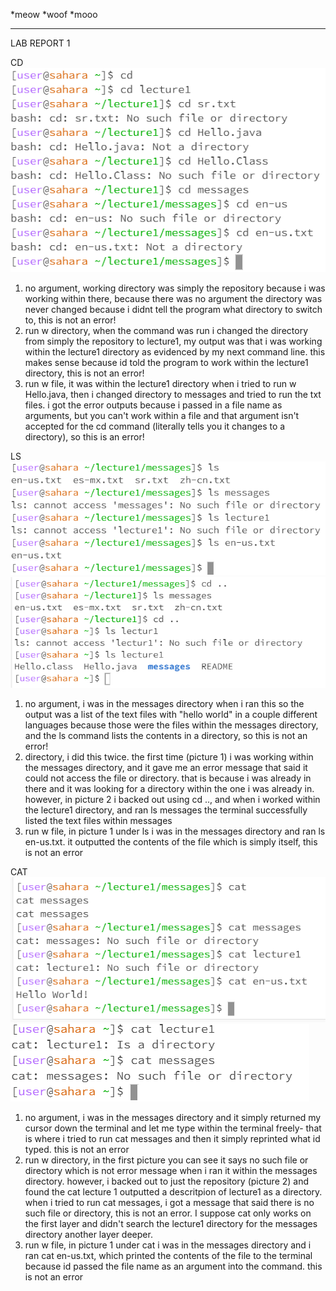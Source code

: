 *meow
*woof
*mooo
_________________________________________________________________________________________________
LAB REPORT 1

CD
![Image](cdSectionLab1.PNG)
1. no argument, working directory was simply the repository because i was working within there, because there was no argument the directory was never changed because i didnt tell the program what directory to switch to, this is not an error!
2. run w directory, when the command was run i changed the directory from simply the repository to lecture1, my output was that i was working within the lecture1 directory as evidenced by my next command line. this makes sense because id told the program to work within the lecture1 directory, this is not an error!
3. run w file, it was within the lecture1 directory when i tried to run w Hello.java, then i changed directory to messages and tried to run the txt files. i got the error outputs because i passed in a file name as arguments, but you can't work within a file and that argument isn't accepted for the cd command (literally tells you it changes to a directory), so this is an error!


LS
![Image](lsSectionLab1.PNG)
![Image](lsSectionLab1pt2.PNG)
1. no argument, i was in the messages directory when i ran this so the output was a list of the text files with "hello world" in a couple different languages because those were the files within the messages directory, and the ls command lists the contents in a directory, so this is not an error!
2. directory, i did this twice. the first time (picture 1) i was working within the messages directory, and it gave me an error message that said it could not access the file or directory. that is because i was already in there and it was looking for a directory within the one i was already in. however, in picture 2 i backed out using cd .., and when i worked within the lecture1 directory, and ran ls messages the terminal successfully listed the text files within messages
3. run w file, in picture 1 under ls i was in the messages directory and ran ls en-us.txt. it outputted the contents of the file which is simply itself, this is not an error

   
CAT
![Image](catsectionlab1.PNG)
![Image](catsectionlab1pt2.PNG)
1. no argument, i was in the messages directory and it simply returned my cursor down the terminal and let me type within the terminal freely- that is where i tried to run cat messages and then it simply reprinted what id typed. this is not an error
2. run w directory, in the first picture you can see it says no such file or directory which is not error message when i ran it within the messages directory. however, i backed out to just the repository (picture 2) and found the cat lecture 1 outputted a descritpion of lecture1 as a directory. when i tried to run cat messages, i got a message that said there is no such file or directory, this is not an error. I suppose cat only works on the first layer and didn't search the lecture1 directory for the messages directory another layer deeper.
3. run w file, in picture 1 under cat i was in the messages directory and i ran cat en-us.txt, which printed the contents of the file to the terminal because id passed the file name as an argument into the command. this is not an error
